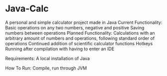 # Java-Calc
A personal and simple calculator project made in Java
Current Functionality:
  Basic operations on any two numbers, negative and positive
  Saving numbers between operations
 Planned Functionality:
  Calculations with an arbitrary amount of numbers and operations, following standard order of operations
  Continued addition of scientific calculator functions
  Hotkeys
  Running after compilation with having to enter an IDE

Requirements:
  A local installation of Java

How To Run:
  Compile, run through JVM